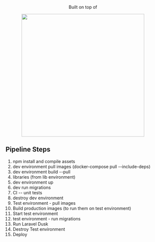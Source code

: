 <p align="center">
    Built on top of
</p>

<p align="center"><a href="https://laravel.com" target="_blank"><img src="https://raw.githubusercontent.com/laravel/art/master/logo-lockup/5%20SVG/2%20CMYK/1%20Full%20Color/laravel-logolockup-cmyk-red.svg" width="400"></a></p>

## Pipeline Steps

1. npm install and compile assets
2. dev environment pull images (docker-compose pull --include-deps)
3. dev environment build --pull
4. libraries (from lib environment)
5. dev environment up
6. dev run migrations 
7. CI -- unit tests
8. destroy dev environment
9. Test environment - pull images
10. Build production images (to run them on test environment)
11. Start test environment
12. test environment - run migrations
13. Run Laravel Dusk
14. Destroy Test environment
15. Deploy
